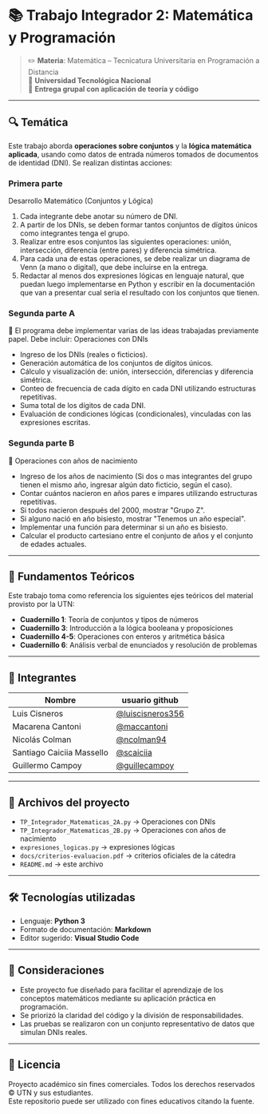 # 📚 Trabajo Integrador 2: Matemática y Programación

> ✏️ **Materia**: Matemática – Tecnicatura Universitaria en Programación a Distancia  
> 🏫 **Universidad Tecnológica Nacional**  
> 📂 **Entrega grupal con aplicación de teoría y código**

---

## 🔍 Temática

Este trabajo aborda **operaciones sobre conjuntos** y la **lógica matemática aplicada**, usando como datos de entrada números tomados de documentos de identidad (DNI). Se realizan distintas acciones:

### Primera parte
Desarrollo Matemático (Conjuntos y Lógica)
1. Cada integrante debe anotar su número de DNI.
2. A partir de los DNIs, se deben formar tantos conjuntos de dígitos únicos como integrantes tenga el grupo.
3. Realizar entre esos conjuntos las siguientes operaciones: unión, intersección, diferencia (entre pares) y diferencia simétrica.
4. Para cada una de estas operaciones, se debe realizar un diagrama de Venn (a mano o digital), que debe incluirse en la entrega.
5. Redactar al menos dos expresiones lógicas en lenguaje natural, que puedan luego implementarse en Python y escribir en la documentación que van a presentar cual seria el resultado con los conjuntos que tienen.

### Segunda parte A
📂 El programa debe implementar varias de las ideas trabajadas previamente papel. Debe incluir:
Operaciones con DNIs

- Ingreso de los DNIs (reales o ficticios).
- Generación automática de los conjuntos de dígitos únicos.
- Cálculo y visualización de: unión, intersección, diferencias y diferencia simétrica.
- Conteo de frecuencia de cada dígito en cada DNI utilizando estructuras repetitivas.
- Suma total de los dígitos de cada DNI.
- Evaluación de condiciones lógicas (condicionales), vinculadas con las expresiones escritas.

### Segunda parte B
📅 Operaciones con años de nacimiento

- Ingreso de los años de nacimiento (Si dos o mas integrantes del grupo tienen el mismo año, ingresar algún dato ficticio, según el caso).
- Contar cuántos nacieron en años pares e impares utilizando estructuras repetitivas.
- Si todos nacieron después del 2000, mostrar "Grupo Z".
- Si alguno nació en año bisiesto, mostrar "Tenemos un año especial".
- Implementar una función para determinar si un año es bisiesto.
- Calcular el producto cartesiano entre el conjunto de años y el conjunto de edades actuales.

---

## 🧠 Fundamentos Teóricos

Este trabajo toma como referencia los siguientes ejes teóricos del material provisto por la UTN:

- **Cuadernillo 1**: Teoría de conjuntos y tipos de números  
- **Cuadernillo 3**: Introducción a la lógica booleana y proposiciones  
- **Cuadernillo 4-5**: Operaciones con enteros y aritmética básica  
- **Cuadernillo 6**: Análisis verbal de enunciados y resolución de problemas

---

## 👥 Integrantes

| Nombre              | usuario github |
|---------------------|----------------------|
| Luis Cisneros       | [@luiscisneros356](https://github.com/luiscisneros356) |
| Macarena Cantoni    | [@maccantoni](https://github.com/maccantoni) |
| Nicolás Colman      | [@ncolman94](https://github.com/ncolman94) |
| Santiago Caiciia Massello| [@scaiciia](https://github.com/scaiciia) |
| Guillermo Campoy    | [@guillecampoy](https://github.com/guillecampoy) |

---

## 📁 Archivos del proyecto

- `TP_Integrador_Matematicas_2A.py` → Operaciones con DNIs
- `TP_Integrador_Matematicas_2B.py` → Operaciones con años de nacimiento
- `expresiones_logicas.py` → expresiones lógicas
- `docs/criterios-evaluacion.pdf` → criterios oficiales de la cátedra
- `README.md` → este archivo

---

## 🛠️ Tecnologías utilizadas

- Lenguaje: **Python 3**
- Formato de documentación: **Markdown**
- Editor sugerido: **Visual Studio Code**

---

## 📌 Consideraciones

- Este proyecto fue diseñado para facilitar el aprendizaje de los conceptos matemáticos mediante su aplicación práctica en programación.
- Se priorizó la claridad del código y la división de responsabilidades.
- Las pruebas se realizaron con un conjunto representativo de datos que simulan DNIs reales.

---

## 🧾 Licencia

Proyecto académico sin fines comerciales. Todos los derechos reservados © UTN y sus estudiantes.  
Este repositorio puede ser utilizado con fines educativos citando la fuente.
